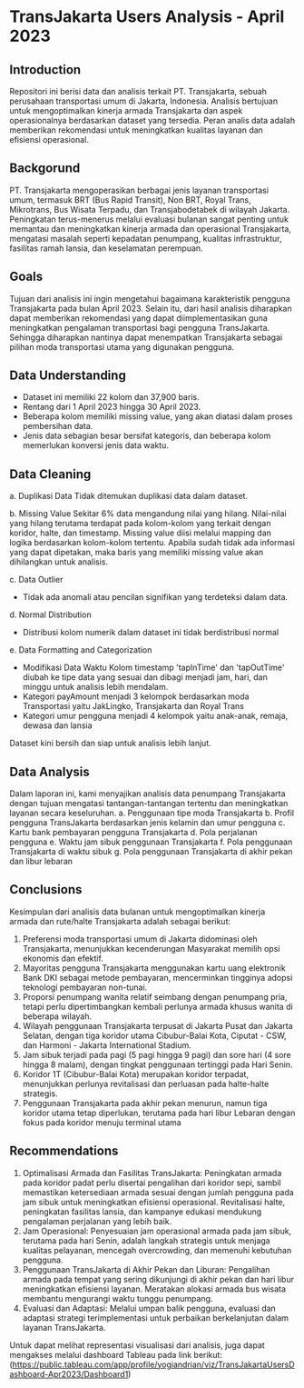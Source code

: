 # TransJakarta Users Analysis - April 2023

## Introduction
Repositori ini berisi data dan analisis terkait PT. Transjakarta, sebuah perusahaan transportasi umum di Jakarta, Indonesia. Analisis bertujuan untuk mengoptimalkan kinerja armada Transjakarta dan aspek operasionalnya berdasarkan dataset yang tersedia. Peran analis data adalah memberikan rekomendasi untuk meningkatkan kualitas layanan dan efisiensi operasional.

## Backgorund
PT. Transjakarta mengoperasikan berbagai jenis layanan transportasi umum, termasuk BRT (Bus Rapid Transit), Non BRT, Royal Trans, Mikrotrans, Bus Wisata Terpadu, dan Transjabodetabek di wilayah Jakarta. Peningkatan terus-menerus melalui evaluasi bulanan sangat penting untuk memantau dan meningkatkan kinerja armada dan operasional Transjakarta, mengatasi masalah seperti kepadatan penumpang, kualitas infrastruktur, fasilitas ramah lansia, dan keselamatan perempuan.

## Goals
Tujuan dari analisis ini ingin mengetahui bagaimana karakteristik pengguna Transjakarta pada bulan April 2023. Selain itu, dari hasil analisis diharapkan dapat memberikan rekomendasi yang dapat diimplementasikan guna meningkatkan pengalaman transportasi bagi pengguna TransJakarta. Sehingga diharapkan nantinya dapat menempatkan Transjakarta sebagai pilihan moda transportasi utama yang digunakan pengguna.

## Data Understanding
- Dataset ini memiliki 22 kolom dan 37,900 baris.
- Rentang dari 1 April 2023 hingga 30 April 2023.
- Beberapa kolom memiliki missing value, yang akan diatasi dalam proses pembersihan data.
- Jenis data sebagian besar bersifat kategoris, dan beberapa kolom memerlukan konversi jenis data waktu.

## Data Cleaning
a. Duplikasi Data
Tidak ditemukan duplikasi data dalam dataset.

b. Missing Value
Sekitar 6% data mengandung nilai yang hilang. Nilai-nilai yang hilang terutama terdapat pada kolom-kolom yang terkait dengan koridor, halte, dan timestamp. Missing value diisi melalui mapping dan logika berdasarkan kolom-kolom tertentu. Apabila sudah tidak ada informasi yang dapat dipetakan, maka baris yang memiliki missing value akan dihilangkan untuk analisis.

c. Data Outlier
- Tidak ada anomali atau pencilan signifikan yang terdeteksi dalam data.

d. Normal Distribution
- Distribusi kolom numerik dalam dataset ini tidak berdistribusi normal

e. Data Formatting and Categorization
- Modifikasi Data Waktu
Kolom timestamp 'tapInTime' dan 'tapOutTime' diubah ke tipe data yang sesuai dan dibagi menjadi jam, hari, dan minggu untuk analisis lebih mendalam.
- Kategori payAmount menjadi 3 kelompok berdasarkan moda Transportasi yaitu JakLingko, Transjakarta dan Royal Trans
- Kategori umur pengguna menjadi 4 kelompok yaitu anak-anak, remaja, dewasa dan lansia

Dataset kini bersih dan siap untuk analisis lebih lanjut.

## Data Analysis
Dalam laporan ini, kami menyajikan analisis data penumpang Transjakarta dengan tujuan mengatasi tantangan-tantangan tertentu dan meningkatkan layanan secara keseluruhan. 
a. Penggunaan tipe moda Transjakarta
b. Profil pengguna TransJakarta berdasarkan jenis kelamin dan umur pengguna
c. Kartu bank pembayaran pengguna Transjakarta
d. Pola perjalanan pengguna
e. Waktu jam sibuk penggunaan Transjakarta
f. Pola penggunaan Transjakarta di waktu sibuk
g. Pola penggunaan Transjakarta di akhir pekan dan libur lebaran

## Conclusions
Kesimpulan dari analisis data bulanan untuk mengoptimalkan kinerja armada dan rute/halte Transjakarta adalah sebagai berikut:
1. Preferensi moda transportasi umum di Jakarta didominasi oleh Transjakarta, menunjukkan kecenderungan Masyarakat memilih opsi ekonomis dan efektif.
2. Mayoritas pengguna Transjakarta menggunakan kartu uang elektronik Bank DKI sebagai metode pembayaran, mencerminkan tingginya adopsi teknologi pembayaran non-tunai.
3. Proporsi penumpang wanita relatif seimbang dengan penumpang pria, tetapi perlu dipertimbangkan kembali perlunya armada khusus wanita di beberapa wilayah.
4. Wilayah penggunaan Transjakarta terpusat di Jakarta Pusat dan Jakarta Selatan, dengan tiga koridor utama Cibubur-Balai Kota, Ciputat - CSW, dan Harmoni - Jakarta International Stadium.
5. Jam sibuk terjadi pada pagi (5 pagi hingga 9 pagi) dan sore hari (4 sore hingga 8 malam), dengan tingkat penggunaan tertinggi pada Hari Senin.
6. Koridor 1T (Cibubur-Balai Kota) merupakan koridor terpadat, menunjukkan perlunya revitalisasi dan perluasan pada halte-halte strategis.
7. Penggunaan Transjakarta pada akhir pekan menurun, namun tiga koridor utama tetap diperlukan, terutama pada hari libur Lebaran dengan fokus pada koridor menuju terminal utama

## Recommendations

1. Optimalisasi Armada dan Fasilitas TransJakarta: Peningkatan armada pada koridor padat perlu disertai pengalihan dari koridor sepi, sambil memastikan ketersediaan armada sesuai dengan jumlah pengguna pada jam sibuk untuk meningkatkan efisiensi operasional. Revitalisasi halte, peningkatan fasilitas lansia, dan kampanye edukasi mendukung pengalaman perjalanan yang lebih baik.
2. Jam Operasional: Penyesuaian jam operasional armada pada jam sibuk, terutama pada hari Senin, adalah langkah strategis untuk menjaga kualitas pelayanan, mencegah overcrowding, dan memenuhi kebutuhan pengguna.
3. Penggunaan TransJakarta di Akhir Pekan dan Liburan: Pengalihan armada pada tempat yang sering dikunjungi di akhir pekan dan hari libur meningkatkan efisiensi layanan. Meratakan alokasi armada bus wisata membantu mengurangi waktu tunggu penumpang.
4. Evaluasi dan Adaptasi: Melalui umpan balik pengguna, evaluasi dan adaptasi strategi terimplementasi untuk perbaikan berkelanjutan dalam layanan TransJakarta.

Untuk dapat melihat representasi visualisasi dari analisis, juga dapat mengakses melalui dashboard Tableau pada link berikut:
(https://public.tableau.com/app/profile/yogiandrian/viz/TransJakartaUsersDashboard-Apr2023/Dashboard1)


